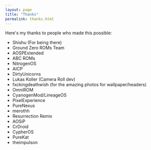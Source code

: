 ```yaml
---
layout: page
title: "Thanks"
permalink: thanks.html
---
```


Here's my thanks to people who made this possible:

* Shishu (For being there)
* Ground Zero ROMs Team
* AOSPExtended
* ABC ROMs
* NitrogenOS
* AICP
* DirtyUnicorns
* Lukas Koller (Camera Roll dev)
* fxckingdeathwish (for the amazing photos for wallpaper/headers)
* OmniROM
* CyanogenMod/LineageOS
* PixelExperience
* PureNexus
* merothh
* Resurrection Remix
* AOSiP
* CrDroid
* CypherOS
* PureKat
* theimpulson
